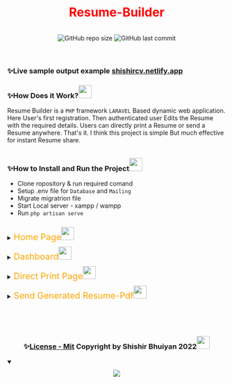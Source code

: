 
# <div style="color:red; background-color:;padding:15px; text-align:center">Resume-Builder</div>


<div style="text-align:center;">
    <img alt="GitHub repo size" src="https://img.shields.io/github/repo-size/ShishirBhuiyan/Resume-Builder">
    <img alt="GitHub last commit" src="https://img.shields.io/github/last-commit/ShishirBhuiyan/Resume-Builder">
</div><br><br>

### ✨Live sample output example <a href="https://shishircv.netlify.app/">shishircv.netlify.app</a>
### ✨How Does it Work?<img src="https://media.giphy.com/media/iY8CRBdQXODJSCERIr/giphy.gif" width="30px" style="">
Resume Builder is a `PHP` framework `LARAVEL` Based dynamic web application. Here User's first registration. Then authenticated user Edits the Resume with the required details. Users can directly print a Resume or send a Resume anywhere. That's it. I think this project is simple But much effective for instant Resume share.<br>

### ✨How to Install and Run the Project<img src="https://media.giphy.com/media/iY8CRBdQXODJSCERIr/giphy.gif" width="30px" style="margin-top:10px;"><br>
+ Clone ropository & run required comand
+ Setup .env file for `Database` and `Mailing `
+ Migrate migratrion file
+ Start Local server - xampp / wampp
+ Run `php artisan serve`






<details>
    <summary> <span style="font-size:20px; color:orange;">Home Page</span><img src="https://media.giphy.com/media/iY8CRBdQXODJSCERIr/giphy.gif" width="30px" style="margin-top:10px;"></summary>
    <img src="https://i.postimg.cc/wxVsC8Bf/home.png" />
</details>

<details>
    <summary> <span style="font-size:20px; color:orange;">Dashboard</span><img src="https://media.giphy.com/media/iY8CRBdQXODJSCERIr/giphy.gif" width="30px" style="margin-top:10px;"></summary>
    <img src="https://i.postimg.cc/zvsgRm0g/dashboard.png" />
</details>

<details>
    <summary> <span style="font-size:20px; color:orange;">Direct Print Page</span><img src="https://media.giphy.com/media/iY8CRBdQXODJSCERIr/giphy.gif" width="30px" style="margin-top:10px;"></summary>
    <img src="https://i.postimg.cc/C5zmT09W/print.png" />
</details>

<details>
    <summary> <span style="font-size:20px; color:orange;">Send Generated Resume-Pdf</span><img src="https://media.giphy.com/media/iY8CRBdQXODJSCERIr/giphy.gif" width="30px" style="margin-top:10px;"></summary>
    <img src="https://i.postimg.cc/J7vJFJMz/MailView.jpg" />
</details>

<br><br>
### <div style="text-align:center;">✨<a href="https://github.com/ShishirBhuiyan/Resume-Builder/blob/main/LICENSE" target="_blank">License - Mit</a> Copyright by Shishir Bhuiyan 2022<img src="https://media.giphy.com/media/iY8CRBdQXODJSCERIr/giphy.gif" width="30px" style="margin-top:10px;"><br></div>

  <details open><summary></summary>
<div style="text-align:center;"><img src="https://i.postimg.cc/t42WnGjs/image.png" style="margin-top:10px;"></div></details>




